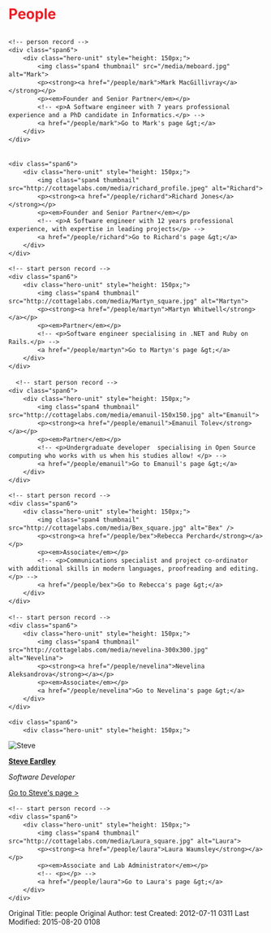 <h1 style="color: #ED1C24; padding-bottom: 10px">People</h1>

<!-- start person row -->
<div class="row-fluid">

    <!-- person record -->
    <div class="span6">
        <div class="hero-unit" style="height: 150px;">
            <img class="span4 thumbnail" src="/media/meboard.jpg" alt="Mark">
            <p><strong><a href="/people/mark">Mark MacGillivray</a></strong></p>
            <p><em>Founder and Senior Partner</em></p>
            <!-- <p>A Software engineer with 7 years professional experience and a PhD candidate in Informatics.</p> -->
            <a href="/people/mark">Go to Mark's page &gt;</a>
        </div>
    </div>


    <div class="span6">
        <div class="hero-unit" style="height: 150px;">
            <img class="span4 thumbnail" src="http://cottagelabs.com/media/richard_profile.jpeg" alt="Richard">
            <p><strong><a href="/people/richard">Richard Jones</a> </strong></p>
            <p><em>Founder and Senior Partner</em></p>
            <!-- <p>A Software engineer with 12 years professional experience, with expertise in leading projects</p> -->
            <a href="/people/richard">Go to Richard's page &gt;</a>
        </div>
    </div>

</div>
<!-- end person row -->

<!-- start person row -->
<div class="row-fluid">
    
    <!-- start person record -->
    <div class="span6">
        <div class="hero-unit" style="height: 150px;">
            <img class="span4 thumbnail" src="http://cottagelabs.com/media/Martyn_square.jpg" alt="Martyn">
            <p><strong><a href="/people/martyn">Martyn Whitwell</strong></a></p>
            <p><em>Partner</em></p>
            <!-- <p>Software engineer specialising in .NET and Ruby on Rails.</p> -->
            <a href="/people/martyn">Go to Martyn's page &gt;</a>
        </div>
    </div>

      <!-- start person record -->
    <div class="span6">
        <div class="hero-unit" style="height: 150px;">
            <img class="span4 thumbnail" src="http://cottagelabs.com/media/emanuil-150x150.jpg" alt="Emanuil">
            <p><strong><a href="/people/emanuil">Emanuil Tolev</strong></a></p>
            <p><em>Partner</em></p>
            <!-- <p>Undergraduate developer  specialising in Open Source computing who works with us when his studies allow! </p> -->
            <a href="/people/emanuil">Go to Emanuil's page &gt;</a>
        </div>
    </div>

</div>
<!-- end person row -->

<!-- start person row -->
<div class="row-fluid">
    
    <!-- start person record -->
    <div class="span6">
        <div class="hero-unit" style="height: 150px;">
            <img class="span4 thumbnail" src="http://cottagelabs.com/media/Bex_square.jpg" alt="Bex" />
            <p><strong><a href="/people/bex">Rebecca Perchard</strong></a>  </p>
            <p><em>Associate</em></p>
            <!-- <p>Communications specialist and project co-ordinator with additional skills in modern languages, proofreading and editing.</p> -->
            <a href="/people/bex">Go to Rebecca's page &gt;</a>
        </div>
    </div>

    <!-- start person record -->
    <div class="span6">
        <div class="hero-unit" style="height: 150px;">
            <img class="span4 thumbnail" src="http://cottagelabs.com/media/nevelina-300x300.jpg" alt="Nevelina">
            <p><strong><a href="/people/nevelina">Nevelina Aleksandrova</strong></a></p>
            <p><em>Associate</em></p>
            <a href="/people/nevelina">Go to Nevelina's page &gt;</a>
        </div>
    </div>

</div>
<!-- end person row -->

<!-- start person row -->
<div class="row-fluid">

<!-- start person record -->
    <div class="span6">
        <div class="hero-unit" style="height: 150px;">
<img class="span4 thumbnail" src="http://cottagelabs.com/media/steve-300x300.jpg" alt="Steve">
            <p><strong><a href="/people/steve">Steve Eardley</strong></a></p>
            <p><em>Software Developer</em></p>
            <a href="/people/steve">Go to Steve's page &gt;</a>
        </div>
 </div>

    <!-- start person record -->
    <div class="span6">
        <div class="hero-unit" style="height: 150px;">
            <img class="span4 thumbnail" src="http://cottagelabs.com/media/Laura_square.jpg" alt="Laura">
            <p><strong><a href="/people/laura">Laura Waumsley</strong></a></p>
            <p><em>Associate and Lab Administrator</em></p>
            <!-- <p></p> -->
            <a href="/people/laura">Go to Laura's page &gt;</a>
        </div>
    </div>

</div>
<!-- end person row -->




Original Title: people
Original Author: test
Created: 2012-07-11 0311
Last Modified: 2015-08-20 0108
